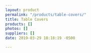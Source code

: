```yaml
---
layout: product
permalink: "/products/table-covers/"
title: Table Covers
products: []
photos: []
suppliers: []
date: 2019-03-29 18:18:19 -0500

---
```

